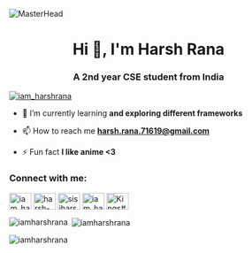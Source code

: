 ![MasterHead](https://user-images.githubusercontent.com/86270481/214122618-1bf43327-cdef-456e-81fe-fc71a9070c07.gif)
<h1 align="center">Hi 👋, I'm Harsh Rana</h1>
<h3 align="center">A 2nd year CSE student from India</h3>



<p align="left"> <a href="https://twitter.com/iam_harshrana" target="blank"><img src="https://img.shields.io/twitter/follow/iam_harshrana?logo=twitter&style=for-the-badge" alt="iam_harshrana" /></a> </p>

- 🌱 I’m currently learning **and exploring different frameworks**

- 📫 How to reach me **harsh.rana.71619@gmail.com**

- ⚡ Fun fact **I like anime <3**

<h3 align="left">Connect with me:</h3>
<p align="left">
<a href="https://twitter.com/iam_harshrana" target="blank"><img align="center" src="https://raw.githubusercontent.com/rahuldkjain/github-profile-readme-generator/master/src/images/icons/Social/twitter.svg" alt="iam_harshrana" height="30" width="40" /></a>
<a href="https://linkedin.com/in/harsh-rana-a22aa524b" target="blank"><img align="center" src="https://raw.githubusercontent.com/rahuldkjain/github-profile-readme-generator/master/src/images/icons/Social/linked-in-alt.svg" alt="harsh-rana-a22aa524b" height="30" width="40" /></a>
<a href="https://instagram.com/sisiharsh" target="blank"><img align="center" src="https://raw.githubusercontent.com/rahuldkjain/github-profile-readme-generator/master/src/images/icons/Social/instagram.svg" alt="sisiharsh" height="30" width="40" /></a>
<a href="https://www.leetcode.com/iam_harshrana" target="blank"><img align="center" src="https://raw.githubusercontent.com/rahuldkjain/github-profile-readme-generator/master/src/images/icons/Social/leet-code.svg" alt="iam_harshrana" height="30" width="40" /></a>
<a href="https://discord.gg/Kings#7442" target="blank"><img align="center" src="https://raw.githubusercontent.com/rahuldkjain/github-profile-readme-generator/master/src/images/icons/Social/discord.svg" alt="Kings#7442" height="30" width="40" /></a>
</p>

<p><img align="left" src="https://github-readme-stats.vercel.app/api/top-langs?username=iamharshrana&show_icons=true&locale=en&layout=compact" alt="iamharshrana" /></p>

<p>&nbsp;<img align="center" src="https://github-readme-stats.vercel.app/api?username=iamharshrana&show_icons=true&locale=en" alt="iamharshrana" /></p>

<p><img align="center" src="https://github-readme-streak-stats.herokuapp.com/?user=iamharshrana&" alt="iamharshrana" /></p>
